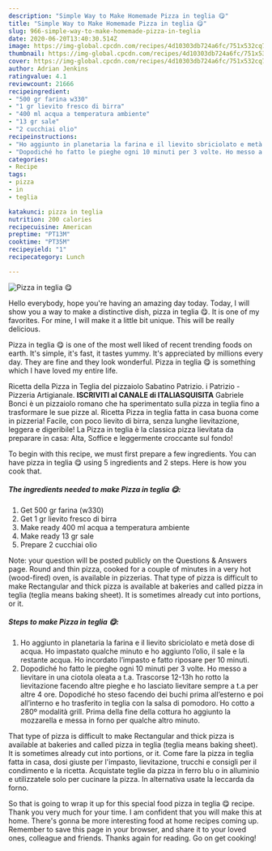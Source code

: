 ```yaml
---
description: "Simple Way to Make Homemade Pizza in teglia 😋"
title: "Simple Way to Make Homemade Pizza in teglia 😋"
slug: 966-simple-way-to-make-homemade-pizza-in-teglia
date: 2020-06-20T13:40:30.514Z
image: https://img-global.cpcdn.com/recipes/4d10303db724a6fc/751x532cq70/pizza-in-teglia-😋-recipe-main-photo.jpg
thumbnail: https://img-global.cpcdn.com/recipes/4d10303db724a6fc/751x532cq70/pizza-in-teglia-😋-recipe-main-photo.jpg
cover: https://img-global.cpcdn.com/recipes/4d10303db724a6fc/751x532cq70/pizza-in-teglia-😋-recipe-main-photo.jpg
author: Adrian Jenkins
ratingvalue: 4.1
reviewcount: 21666
recipeingredient:
- "500 gr farina w330"
- "1 gr lievito fresco di birra"
- "400 ml acqua a temperatura ambiente"
- "13 gr sale"
- "2 cucchiai olio"
recipeinstructions:
- "Ho aggiunto in planetaria la farina e il lievito sbriciolato e metà dose di acqua. Ho impastato qualche minuto e ho aggiunto l’olio, il sale e la restante acqua. Ho incordato l’impasto e fatto riposare per 10 minuti."
- "Dopodiché ho fatto le pieghe ogni 10 minuti per 3 volte. Ho messo a lievitare in una ciotola oleata a t.a. Trascorse 12-13h ho rotto la lievitazione facendo altre pieghe e ho lasciato lievitare sempre a t.a per altre 4 ore. Dopodiché ho steso facendo dei buchi prima all’esterno e poi all’interno e ho trasferito in teglia con la salsa di pomodoro. Ho cotto a 280º modalità grill. Prima della fine della cottura ho aggiunto la mozzarella e messa in forno per qualche altro minuto."
categories:
- Recipe
tags:
- pizza
- in
- teglia

katakunci: pizza in teglia 
nutrition: 200 calories
recipecuisine: American
preptime: "PT13M"
cooktime: "PT35M"
recipeyield: "1"
recipecategory: Lunch

---
```



![Pizza in teglia 😋](https://img-global.cpcdn.com/recipes/4d10303db724a6fc/751x532cq70/pizza-in-teglia-😋-recipe-main-photo.jpg)

Hello everybody, hope you're having an amazing day today. Today, I will show you a way to make a distinctive dish, pizza in teglia 😋. It is one of my favorites. For mine, I will make it a little bit unique. This will be really delicious.

Pizza in teglia 😋 is one of the most well liked of recent trending foods on earth. It's simple, it's fast, it tastes yummy. It's appreciated by millions every day. They are fine and they look wonderful. Pizza in teglia 😋 is something which I have loved my entire life.

Ricetta della Pizza in Teglia del pizzaiolo Sabatino Patrizio. i Patrizio - Pizzeria Artigianale. **ISCRIVITI al CANALE di ITALIASQUISITA** Gabriele Bonci è un pizzaiolo romano che ha sperimentato sulla pizza in teglia fino a trasformare le sue pizze al. Ricetta Pizza in teglia fatta in casa buona come in pizzeria! Facile, con poco lievito di birra, senza lunghe lievitazione, leggera e digeribile! La Pizza in teglia è la classica pizza lievitata da preparare in casa: Alta, Soffice e leggermente croccante sul fondo!


To begin with this recipe, we must first prepare a few ingredients. You can have pizza in teglia 😋 using 5 ingredients and 2 steps. Here is how you cook that.

<!--inarticleads1-->

##### The ingredients needed to make Pizza in teglia 😋:

1. Get 500 gr farina (w330)
1. Get 1 gr lievito fresco di birra
1. Make ready 400 ml acqua a temperatura ambiente
1. Make ready 13 gr sale
1. Prepare 2 cucchiai olio


Note: your question will be posted publicly on the Questions &amp; Answers page. Round and thin pizza, cooked for a couple of minutes in a very hot (wood-fired) oven, is available in pizzerias. That type of pizza is difficult to make Rectangular and thick pizza is available at bakeries and called pizza in teglia (teglia means baking sheet). It is sometimes already cut into portions, or it. 

<!--inarticleads2-->

##### Steps to make Pizza in teglia 😋:

1. Ho aggiunto in planetaria la farina e il lievito sbriciolato e metà dose di acqua. Ho impastato qualche minuto e ho aggiunto l’olio, il sale e la restante acqua. Ho incordato l’impasto e fatto riposare per 10 minuti.
1. Dopodiché ho fatto le pieghe ogni 10 minuti per 3 volte. Ho messo a lievitare in una ciotola oleata a t.a. Trascorse 12-13h ho rotto la lievitazione facendo altre pieghe e ho lasciato lievitare sempre a t.a per altre 4 ore. Dopodiché ho steso facendo dei buchi prima all’esterno e poi all’interno e ho trasferito in teglia con la salsa di pomodoro. Ho cotto a 280º modalità grill. Prima della fine della cottura ho aggiunto la mozzarella e messa in forno per qualche altro minuto.


That type of pizza is difficult to make Rectangular and thick pizza is available at bakeries and called pizza in teglia (teglia means baking sheet). It is sometimes already cut into portions, or it. Come fare la pizza in teglia fatta in casa, dosi giuste per l&#39;impasto, lievitazione, trucchi e consigli per il condimento e la ricetta. Acquistate teglie da pizza in ferro blu o in alluminio e utilizzatele solo per cucinare la pizza. In alternativa usate la leccarda da forno. 

So that is going to wrap it up for this special food pizza in teglia 😋 recipe. Thank you very much for your time. I am confident that you will make this at home. There's gonna be more interesting food at home recipes coming up. Remember to save this page in your browser, and share it to your loved ones, colleague and friends. Thanks again for reading. Go on get cooking!
